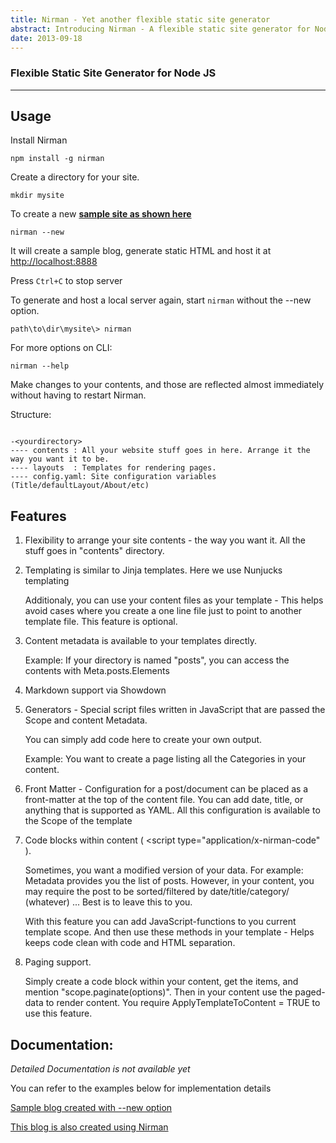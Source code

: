 ```yaml
---
title: Nirman - Yet another flexible static site generator
abstract: Introducing Nirman - A flexible static site generator for NodeJS that is written in JavaScript and does not get in your way.
date: 2013-09-18
---
```

### Flexible Static Site Generator for Node JS

<hr/>

## Usage 
Install Nirman

    npm install -g nirman

Create a directory for your site. 
    
	mkdir mysite


To create a new **<a href="http://nirmandemo.anupshinde.com/" target="_blank">sample site as shown here</a>**

    nirman --new

It will create a sample blog, generate static HTML and host it at <a href="http://localhost:8888" target="_blank" >http://localhost:8888</a>

Press ``` Ctrl+C ``` to stop server


To generate and host a local server again, start ``` nirman ``` without the --new option.

    path\to\dir\mysite\> nirman
    
For more options on CLI:
    
    nirman --help

Make changes to your contents, and those are reflected almost immediately without having to restart Nirman.

Structure:

```

-<yourdirectory>
---- contents : All your website stuff goes in here. Arrange it the way you want it to be.
---- layouts  : Templates for rendering pages.
---- config.yaml: Site configuration variables (Title/defaultLayout/About/etc)

```

## Features


1. Flexibility to arrange your site contents - the way you want it. All the stuff goes in "contents" directory.

2. Templating is similar to Jinja templates. Here we use Nunjucks templating

   Additionaly, you can use your content files as your template - This helps avoid cases where you create a one line file just to point to another template file. This feature is optional.
   
3. Content metadata is available to your templates directly.
   
   Example: If your directory is named "posts", you can access the contents with Meta.posts.Elements

4. Markdown support via Showdown 

5. Generators - Special script files written in JavaScript that are passed the Scope and content Metadata. 
    
    You can simply add code here to create your own output.

    Example: You want to create a page listing all the Categories in your content.

6. Front Matter - Configuration for a post/document can be placed as a front-matter at the top of the content file. You can add date, title, or anything that is supported as YAML. All this configuration is available to the Scope of the template

7. Code blocks within content ( &lt;script type="application/x-nirman-code" ).

   Sometimes, you want a modified version of your data. For example: Metadata provides you the list of posts. However, in your content, you may require the post to be sorted/filtered by date/title/category/ (whatever) ... Best is to leave this to you. 
   
   With this feature you can add JavaScript-functions to you current template scope. And then use these methods in your template - Helps keeps code clean with code and HTML separation.
   
8. Paging support.

    Simply create a code block within your content, get the items, and mention "scope.paginate(options)". Then in your content use the paged-data to render content. You require ApplyTemplateToContent = TRUE to use this feature.
	




## Documentation:
*Detailed Documentation is not available yet*

You can refer to the examples below for implementation details

[Sample blog created with --new option](https://github.com/anupshinde/nirman/tree/master/src/lib/examples/blog)

[This blog is also created using Nirman](https://github.com/anupshinde/anupzsite)



